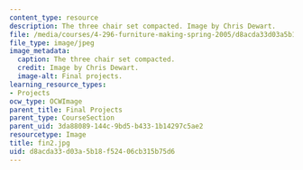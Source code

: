 ```yaml
---
content_type: resource
description: The three chair set compacted. Image by Chris Dewart.
file: /media/courses/4-296-furniture-making-spring-2005/d8acda33d03a5b18f52406cb315b75d6_fin2.jpg
file_type: image/jpeg
image_metadata:
  caption: The three chair set compacted.
  credit: Image by Chris Dewart.
  image-alt: Final projects.
learning_resource_types:
- Projects
ocw_type: OCWImage
parent_title: Final Projects
parent_type: CourseSection
parent_uid: 3da88089-144c-9bd5-b433-1b14297c5ae2
resourcetype: Image
title: fin2.jpg
uid: d8acda33-d03a-5b18-f524-06cb315b75d6
---
```

